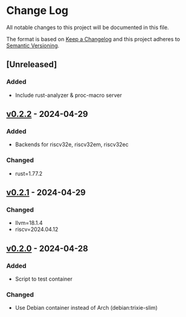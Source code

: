 # Change Log

All notable changes to this project will be documented in this file.

The format is based on [Keep a Changelog](http://keepachangelog.com/)
and this project adheres to [Semantic Versioning](http://semver.org/).

## [Unreleased]

### Added

- Include rust-analyzer & proc-macro server

## [v0.2.2] - 2024-04-29

### Added

- Backends for riscv32e, riscv32em, riscv32ec

### Changed

- rust=1.77.2

## [v0.2.1] - 2024-04-29

### Changed

- llvm=18.1.4
- riscv=2024.04.12

## [v0.2.0] - 2024-04-28

### Added

- Script to test container

### Changed

- Use Debian container instead of Arch (debian:trixie-slim)

[v0.2.2]: https://github.com/soc-hub-fi/rust-rv32emc-docker/compare/v0.2.1...v0.2.2
[v0.2.1]: https://github.com/soc-hub-fi/rust-rv32emc-docker/compare/v0.2.0...v0.2.1
[v0.2.0]: https://github.com/soc-hub-fi/rust-rv32emc-docker/compare/v0.1.0...v0.2.0
